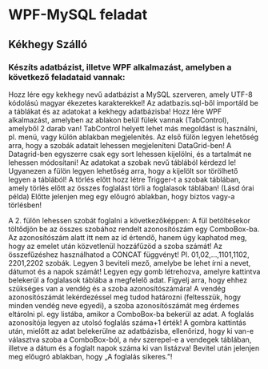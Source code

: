 # WPF-MySQL feladat
## Kékhegy Szálló

### Készíts adatbázist, illetve WPF alkalmazást, amelyben a következő feladataid vannak:

Hozz lére egy kekhegy nevű adatbázist a MySQL szerveren, amely UTF-8 kódolású magyar ékezetes karakterekkel!
Az adatbazis.sql-ből importáld be a táblákat és az adatokat a kekhegy adatbázisba!
Hozz lére WPF alkalmazást, amelyben az ablakon belül fülek vannak (TabControl), amelyből 2 darab van! TabControl helyett lehet más megoldást is használni, pl. menü, vagy külön ablakban megjelenítés.
Az első fülön legyen lehetőség arra, hogy a szobák adatait lehessen megjeleníteni DataGrid-ben! A Datagrid-ben egyszerre csak egy sort lehessen kijelölni, és a tartalmát ne lehessen módosítani! Az adatokat a szobak nevű táblából kérdezd le!
Ugyanezen a fülön legyen lehetőség arra, hogy a kijelölt sor törölhető legyen a táblából! A törlés előtt hozz létre Trigger-t a szobak táblában, amely törlés előtt az összes foglalást törli a foglalasok táblában! (Lásd órai példa) Előtte jelenjen meg egy előugró ablakban, hogy biztos vagy-a törlésben!

A 2. fülön lehessen szobát foglalni a következőképpen:
A fül betöltésekor töltődjön be az összes szobához rendelt azonosítószám egy ComboBox-ba. Az azonosítószám alatt itt nem az id értendő, hanem úgy kaphatod meg, hogy az emelet után közvetlenül hozzáfűzöd a szoba számát! Az összefűzéshez használhatod a CONCAT függvényt! Pl. 01,02,…,1101,1102, 2201,2202 szobák.
Legyen 3 beviteli mező, amelybe be lehet írni a nevet, dátumot és a napok számát!
Legyen egy gomb létrehozva, amelyre kattintva belekerül a foglalasok táblába a megfelelő adat. Figyelj arra, hogy ehhez szükséges van a vendég és a szoba azonosítószámára! A vendég azonosítószámát lekérdezéssel meg tudod határozni (feltesszük, hogy minden vendég neve egyedi), a szoba azonosítószámát meg érdemes eltárolni pl. egy listába, amikor a ComboBox-ba bekerül az adat.
A foglalás azonosítója legyen az utolsó foglalás száma+1 érték!
A gombra kattintás után, mielőtt az adat belekerülne az adatbázisba, ellenőrizd, hogy ki van-e választva szoba a ComboBox-ból, a név szerepel-e a vendegek táblában, illetve a dátum és a foglalt napok száma ki van listázva!
Bevitel után jelenjen meg előugró ablakban, hogy „A foglalás sikeres.”!
